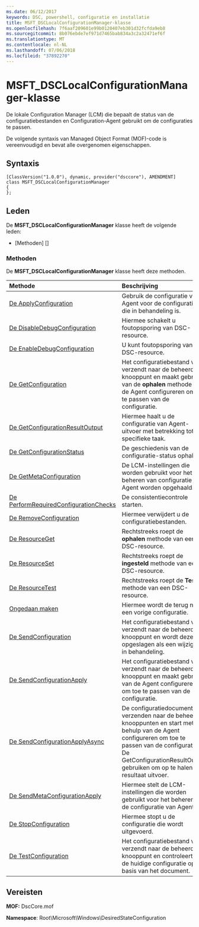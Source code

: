 ```yaml
---
ms.date: 06/12/2017
keywords: DSC, powershell, configuratie en installatie
title: MSFT_DSCLocalConfigurationManager-klasse
ms.openlocfilehash: 7f6aaf209601e99b0120407eb301d32fcfda9eb8
ms.sourcegitcommit: 8b076ebde7ef971d7465bab834a3c2a32471ef6f
ms.translationtype: MT
ms.contentlocale: nl-NL
ms.lasthandoff: 07/06/2018
ms.locfileid: "37892270"
---
```

# <a name="msftdsclocalconfigurationmanager-class"></a>MSFT_DSCLocalConfigurationManager-klasse

De lokale Configuration Manager (LCM) die bepaalt de status van de configuratiebestanden en Configuration-Agent gebruikt om de configuraties te passen.

De volgende syntaxis van Managed Object Format (MOF)-code is vereenvoudigd en bevat alle overgenomen eigenschappen.

## <a name="syntax"></a>Syntaxis

```
[ClassVersion("1.0.0"), dynamic, provider("dsccore"), AMENDMENT]
class MSFT_DSCLocalConfigurationManager
{
};
```

## <a name="members"></a>Leden

De **MSFT_DSCLocalConfigurationManager** klasse heeft de volgende leden:

- [Methoden] []

### <a name="methods"></a>Methoden

De **MSFT_DSCLocalConfigurationManager** klasse heeft deze methoden.

|Methode |Beschrijving |
|:--- |:---|
| [De ApplyConfiguration](msft-dsclocalconfigurationmanager-applyconfiguration.md)| Gebruik de configuratie van Agent voor de configuratie die in behandeling is.|
| [De DisableDebugConfiguration](msft-dsclocalconfigurationmanager-disabledebugconfiguration.md)| Hiermee schakelt u foutopsporing van DSC-resource.|
| [De EnableDebugConfiguration](msft-dsclocalconfigurationmanager-enabledebugconfiguration.md)| U kunt foutopsporing van DSC-resource.|
| [De GetConfiguration](msft-dsclocalconfigurationmanager-getconfiguration.md)| Het configuratiebestand voor verzendt naar de beheerd knooppunt en maakt gebruik van de **ophalen** methode van de Agent configureren om toe te passen van de configuratie.|
| [De GetConfigurationResultOutput](msft-dsclocalconfigurationmanager-getconfigurationresultoutput.md)| Hiermee haalt u de configuratie van Agent-uitvoer met betrekking tot een specifieke taak.|
| [De GetConfigurationStatus](msft-dsclocalconfigurationmanager-getconfigurationstatus.md)| De geschiedenis van de configuratie-status ophalen.|
| [De GetMetaConfiguration](msft-dsclocalconfigurationmanager-getmetaconfiguration.md)| De LCM-instellingen die worden gebruikt voor het beheren van configuratie-Agent worden opgehaald.|
| [De PerformRequiredConfigurationChecks](msft-dsclocalconfigurationmanager-performrequiredconfigurationchecks.md)| De consistentiecontrole starten.|
| [De RemoveConfiguration](msft-dsclocalconfigurationmanager-removeconfiguration.md)| Hiermee verwijdert u de configuratiebestanden.|
| [De ResourceGet](msft-dsclocalconfigurationmanager-resourceget.md)| Rechtstreeks roept de **ophalen** methode van een DSC-resource.|
| [De ResourceSet](msft-dsclocalconfigurationmanager-resourceset.md)| Rechtstreeks roept de **ingesteld** methode van een DSC-resource.|
| [De ResourceTest](msft-dsclocalconfigurationmanager-resourcetest.md)| Rechtstreeks roept de **Test** methode van een DSC-resource.|
| [Ongedaan maken](msft-dsclocalconfigurationmanager-rollback.md)| Hiermee wordt de terug naar een vorige configuratie.|
| [De SendConfiguration](msft-dsclocalconfigurationmanager-sendconfiguration.md)| Het configuratiebestand voor verzendt naar de beheerd knooppunt en wordt deze opgeslagen als een wijziging in behandeling.|
| [De SendConfigurationApply](msft-dsclocalconfigurationmanager-sendconfigurationapply.md)| Het configuratiebestand voor verzendt naar de beheerd knooppunt en maakt gebruik van de Agent configureren om toe te passen van de configuratie.|
| [De SendConfigurationApplyAsync](msft-dsclocalconfigurationmanager-sendconfigurationapplyasync.md)| De configuratiedocument verzenden naar de beheerde knooppunten en start met behulp van de Agent configureren om toe te passen van de configuratie. De GetConfigurationResultOutput gebruiken om op te halen resultaat uitvoer.|
| [De SendMetaConfigurationApply](msft-dsclocalconfigurationmanager-sendmetaconfigurationapply.md)| Hiermee stelt de LCM-instellingen die worden gebruikt voor het beheren van de configuratie van Agent.|
| [De StopConfiguration](msft-dsclocalconfigurationmanager-stopconfiguration.md)| Hiermee stopt u de configuratie die wordt uitgevoerd.|
| [De TestConfiguration](msft-dsclocalconfigurationmanager-testconfiguration.md)| Het configuratiebestand voor verzendt naar de beheerd knooppunt en controleert of de huidige configuratie op basis van het document.|

## <a name="requirements"></a>Vereisten

**MOF:** DscCore.mof

**Namespace**: Root\Microsoft\Windows\DesiredStateConfiguration